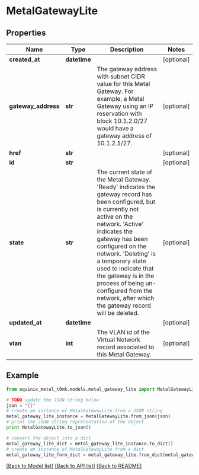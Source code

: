 # MetalGatewayLite


## Properties
Name | Type | Description | Notes
------------ | ------------- | ------------- | -------------
**created_at** | **datetime** |  | [optional] 
**gateway_address** | **str** | The gateway address with subnet CIDR value for this Metal Gateway. For example, a Metal Gateway using an IP reservation with block 10.1.2.0/27 would have a gateway address of 10.1.2.1/27. | [optional] 
**href** | **str** |  | [optional] 
**id** | **str** |  | [optional] 
**state** | **str** | The current state of the Metal Gateway. &#39;Ready&#39; indicates the gateway record has been configured, but is currently not active on the network. &#39;Active&#39; indicates the gateway has been configured on the network. &#39;Deleting&#39; is a temporary state used to indicate that the gateway is in the process of being un-configured from the network, after which the gateway record will be deleted. | [optional] 
**updated_at** | **datetime** |  | [optional] 
**vlan** | **int** | The VLAN id of the Virtual Network record associated to this Metal Gateway. | [optional] 

## Example

```python
from equinix_metal_t0mk.models.metal_gateway_lite import MetalGatewayLite

# TODO update the JSON string below
json = "{}"
# create an instance of MetalGatewayLite from a JSON string
metal_gateway_lite_instance = MetalGatewayLite.from_json(json)
# print the JSON string representation of the object
print MetalGatewayLite.to_json()

# convert the object into a dict
metal_gateway_lite_dict = metal_gateway_lite_instance.to_dict()
# create an instance of MetalGatewayLite from a dict
metal_gateway_lite_form_dict = metal_gateway_lite.from_dict(metal_gateway_lite_dict)
```
[[Back to Model list]](../README.md#documentation-for-models) [[Back to API list]](../README.md#documentation-for-api-endpoints) [[Back to README]](../README.md)



